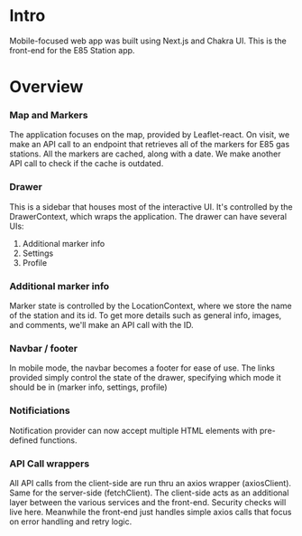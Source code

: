 # Intro
Mobile-focused web app was built using Next.js and Chakra UI.
This is the front-end for the E85 Station app.

# Overview
### Map and Markers
The application focuses on the map, provided by Leaflet-react. 
On visit, we make an API call to an endpoint that retrieves all of the markers for E85 gas stations.
All the markers are cached, along with a date. We make another API call to check if the cache is outdated.

### Drawer
This is a sidebar that houses most of the interactive UI. It's controlled by the DrawerContext, which wraps the application.
The drawer can have several UIs:
1. Additional marker info
2. Settings
3. Profile

### Additional marker info
Marker state is controlled by the LocationContext, where we store the name of the station and its id.
To get more details such as general info, images, and comments, we'll make an API call with the ID.

### Navbar / footer
In mobile mode, the navbar becomes a footer for ease of use. The links provided simply control the state of the drawer, specifying which mode it should be in (marker info, settings, profile)

### Notificiations
Notification provider can now accept multiple HTML elements with pre-defined functions.

### API Call wrappers
All API calls from the client-side are run thru an axios wrapper (axiosClient). Same for the server-side (fetchClient).
The client-side acts as an additional layer between the various services and the front-end. Security checks will live here. 
Meanwhile the front-end just handles simple axios calls that focus on error handling and retry logic. 

